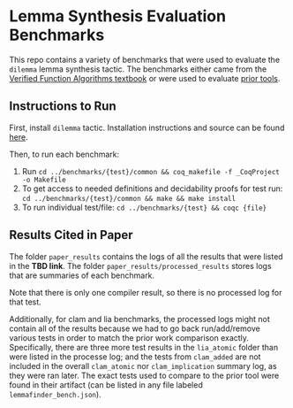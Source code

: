 # Lemma Synthesis Evaluation Benchmarks

This repo contains a variety of benchmarks that were used to evaluate the `dilemma` lemma synthesis tactic. The benchmarks either came from the [Verified Function Algorithms textbook](https://softwarefoundations.cis.upenn.edu/vfa-current/index.html) or were used to evaluate [prior tools](https://github.com/AishwaryaSivaraman/lemmafinder).

## Instructions to Run
First, install `dilemma` tactic. Installation instructions and source can be found [here](https://github.com/ana-brendel/dilemma).

Then, to run each benchmark:
1. Run `cd ../benchmarks/{test}/common && coq_makefile -f _CoqProject -o Makefile`
2. To get access to needed definitions and decidability proofs for test run: `cd ../benchmarks/{test}/common && make && make install`
3. To run individual test/file: `cd ../benchmarks/{test} && coqc {file}`

## Results Cited in Paper
The folder `paper_results` contains the logs of all the results that were listed in the **TBD link**. The folder `paper_results/processed_results` stores logs that are summaries of each benchmark. 

Note that there is only one compiler result, so there is no processed log for that test. 

Additionally, for clam and lia benchmarks, the processed logs might not contain all of the results because we had to go back run/add/remove various tests in order to match the prior work comparison exactly. Specifically, there are three more test results in the `lia_atomic` folder than were listed in the processe log; and the tests from `clam_added` are not included in the overall `clam_atomic` nor `clam_implication` summary log, as they were ran later. The exact tests used to compare to the prior tool were found in their artifact (can be listed in any file labeled `lemmafinder_bench.json`).
